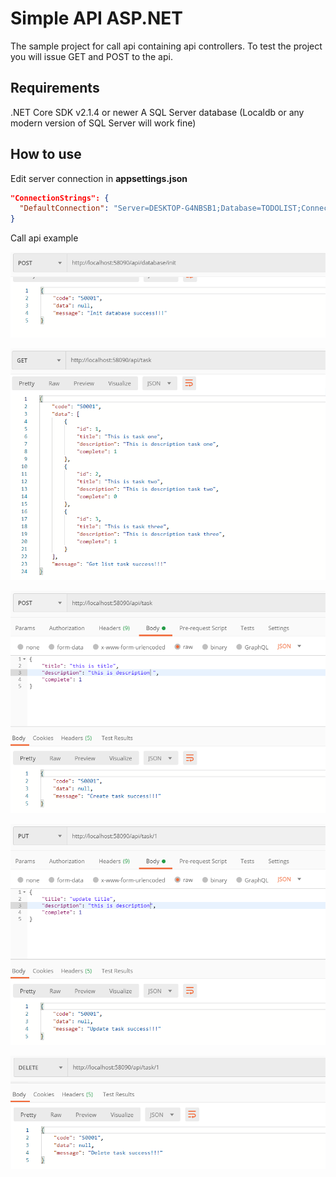
# Simple API ASP.NET

The sample project for call api containing api controllers. To test the project you will issue GET and POST to the api.

## Requirements

.NET Core SDK v2.1.4 or newer A SQL Server database (Localdb or any modern version of SQL Server will work fine)

## How to use

Edit server connection in **appsettings.json**

```json
"ConnectionStrings": {
  "DefaultConnection": "Server=DESKTOP-G4NBSB1;Database=TODOLIST;ConnectRetryCount=0;Trusted_Connection=True;MultipleActiveResultSets=true"
}
```

Call api example

![example 1](https://raw.githubusercontent.com/thaycacac/todo-api/master/images/1.png)

![example 2](https://raw.githubusercontent.com/thaycacac/todo-api/master/images/2.png)

![example 3](https://raw.githubusercontent.com/thaycacac/todo-api/master/images/3.png)

![example 4](https://raw.githubusercontent.com/thaycacac/todo-api/master/images/4.png)

![example 5](https://raw.githubusercontent.com/thaycacac/todo-api/master/images/5.png)
